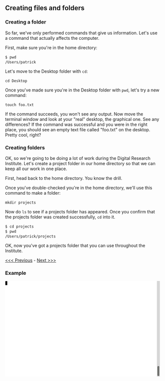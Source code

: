 ## Creating files and folders

### Creating a folder

So far, we've only performed commands that give us information. Let's use a command that actually affects the computer. 

First, make sure you're in the home directory:

```
$ pwd
/Users/patrick
```

Let's move to the Desktop folder with `cd`:

```
cd Desktop
```

Once you've made sure you're in the Desktop folder with `pwd`, let's try a new command:

```
touch foo.txt
```

If the command succeeds, you won't see any output. Now move the terminal window and look at your "real" desktop, the graphical one. See any differences? If the command was successful and you were in the right place, you should see an empty text file called "foo.txt" on the desktop. Pretty cool, right?

### Creating folders

OK, so we're going to be doing a lot of work during the Digital Research Institute. Let's create a project folder in our home directory so that we can keep all our work in one place.

First, head back to the home directory. You know the drill.

Once you've double-checked you're in the home directory, we'll use this command to make a folder:

```
mkdir projects
```

Now do `ls` to see if a projects folder has appeared. Once you confirm that the projects folder was created successfully, `cd` into it. 

```
$ cd projects
$ pwd
/Users/patrick/projects
```

OK, now you've got a projects folder that you can use throughout the Institute.

[<<< Previous](navigation.md) - [Next >>>](creating_a_cheat_sheet.md)

### Example

![Creating files and folders](make-file-folder.gif)
